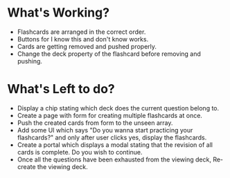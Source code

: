 # What's Working?

- Flashcards are arranged in the correct order.
- Buttons for I know this and don't know works.
- Cards are getting removed and pushed properly.
- Change the deck property of the flashcard before removing and pushing.

# What's Left to do?

- Display a chip stating which deck does the current question belong to.
- Create a page with form for creating multiple flashcards at once.
- Push the created cards from form to the unseen array.
- Add some UI which says "Do you wanna start practicing your flashcards?" and only after user clicks yes, display the flashcards.
- Create a portal which displays a modal stating that the revision of all cards is complete. Do you wish to continue.
- Once all the questions have been exhausted from the viewing deck, Re-create the viewing deck.